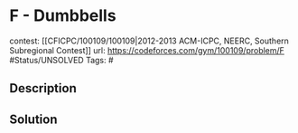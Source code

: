 # F - Dumbbells

contest: [[CFICPC/100109/100109|2012-2013 ACM-ICPC, NEERC, Southern Subregional Contest]]
url: https://codeforces.com/gym/100109/problem/F
#Status/UNSOLVED
Tags: #

## Description

## Solution

